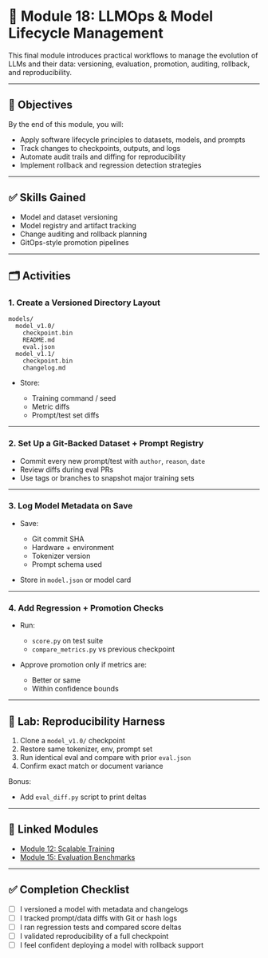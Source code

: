 # 🔁 Module 18: LLMOps & Model Lifecycle Management

This final module introduces practical workflows to manage the evolution of LLMs and their data: versioning, evaluation, promotion, auditing, rollback, and reproducibility.

---

## 🎯 Objectives

By the end of this module, you will:

* Apply software lifecycle principles to datasets, models, and prompts
* Track changes to checkpoints, outputs, and logs
* Automate audit trails and diffing for reproducibility
* Implement rollback and regression detection strategies

---

## ✅ Skills Gained

* Model and dataset versioning
* Model registry and artifact tracking
* Change auditing and rollback planning
* GitOps-style promotion pipelines

---

## 🗂️ Activities

### 1. Create a Versioned Directory Layout

```text
models/
  model_v1.0/
    checkpoint.bin
    README.md
    eval.json
  model_v1.1/
    checkpoint.bin
    changelog.md
```

* Store:

  * Training command / seed
  * Metric diffs
  * Prompt/test set diffs

---

### 2. Set Up a Git-Backed Dataset + Prompt Registry

* Commit every new prompt/test with `author`, `reason`, `date`
* Review diffs during eval PRs
* Use tags or branches to snapshot major training sets

---

### 3. Log Model Metadata on Save

* Save:

  * Git commit SHA
  * Hardware + environment
  * Tokenizer version
  * Prompt schema used
* Store in `model.json` or model card

---

### 4. Add Regression + Promotion Checks

* Run:

  * `score.py` on test suite
  * `compare_metrics.py` vs previous checkpoint
* Approve promotion only if metrics are:

  * Better or same
  * Within confidence bounds

---

## 🧪 Lab: Reproducibility Harness

1. Clone a `model_v1.0/` checkpoint
2. Restore same tokenizer, env, prompt set
3. Run identical eval and compare with prior `eval.json`
4. Confirm exact match or document variance

Bonus:

* Add `eval_diff.py` script to print deltas

---

## 🔗 Linked Modules

* [Module 12: Scalable Training](../12_Scalable_Training_Infrastructure/README.md)
* [Module 15: Evaluation Benchmarks](../15_Evaluation_Benchmarks_&_Leaderboards/README.md)

---

## ✅ Completion Checklist

* [ ] I versioned a model with metadata and changelogs
* [ ] I tracked prompt/data diffs with Git or hash logs
* [ ] I ran regression tests and compared score deltas
* [ ] I validated reproducibility of a full checkpoint
* [ ] I feel confident deploying a model with rollback support
